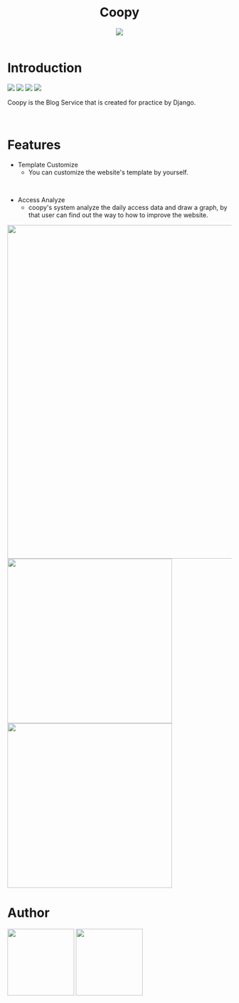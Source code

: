 <div align="center">
  <h1>Coopy</h1>
</div>

<div align="center"><img src="https://user-images.githubusercontent.com/39425808/84466126-a1173e80-acb3-11ea-9305-e0025d3491df.png"></div>

<br>

# Introduction
<span>
  <img src="https://img.shields.io/github/issues/kRysTasis/coopy">
  <img src="https://img.shields.io/github/forks/kRysTasis/coopy">
  <img src="https://img.shields.io/github/stars/kRysTasis/coopy">
  <img src="https://img.shields.io/github/stars/kRysTasis/coopy">
</span>


Coopy is the Blog Service that is created for practice by Django.


<br>

# Features

- Template Customize
  - You can customize the website's template by yourself.
<br>

- Access Analyze
  - coopy's system analyze the daily access data and draw a graph, by that user can find out the way to how to improve the website.
  
<img src="https://user-images.githubusercontent.com/39425808/84465275-98256d80-acb1-11ea-9fe0-4e5cd2e1d148.png" width="750px">

<span>
  <img src="https://user-images.githubusercontent.com/39425808/84465470-09fdb700-acb2-11ea-9f65-ecd0d7a0ef06.png" width="370px">
  <img src="https://user-images.githubusercontent.com/39425808/84465471-0a964d80-acb2-11ea-9e23-8c1625a7029c.png" width="370px">
</span>


<br>

# Author


[<img src="https://user-images.githubusercontent.com/39425808/84468413-b8592a80-acb9-11ea-8f6a-d962144b2e41.png" width="150px">](https://github.com/kRysTasis)
[<img src="https://user-images.githubusercontent.com/39425808/84468489-eccce680-acb9-11ea-8d16-94b22aa796a1.png" width="150px">](https://github.com/shutotakizawa)
